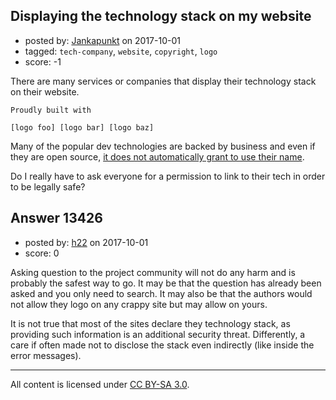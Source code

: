 ## Displaying the technology stack on my website

- posted by: [Jankapunkt](https://stackexchange.com/users/3724603/jankapunkt) on 2017-10-01
- tagged: `tech-company`, `website`, `copyright`, `logo`
- score: -1

There are many services or companies that display their technology stack on their website.

    Proudly built with
    
    [logo foo] [logo bar] [logo baz]

Many of the popular dev technologies are backed by business and even if they are open source, [it does not automatically grant to use their name][1].

Do I really have to ask everyone for a permission to link to their tech in order to be legally safe?
 


  [1]: https://github.com/nodejs/node/blob/master/LICENSE#L931


## Answer 13426

- posted by: [h22](https://stackexchange.com/users/167824/h22) on 2017-10-01
- score: 0

Asking question to the project community will not do any harm and is probably the safest way to go. It may be that the question has already been asked and you only need to search. It may also be that the authors would not allow they logo on any crappy site but may allow on yours.

It is not true that most of the sites declare they technology stack, as providing such information is an additional security threat. Differently, a care if often made not to disclose the stack even indirectly (like inside the error messages).





---

All content is licensed under [CC BY-SA 3.0](https://creativecommons.org/licenses/by-sa/3.0/).
